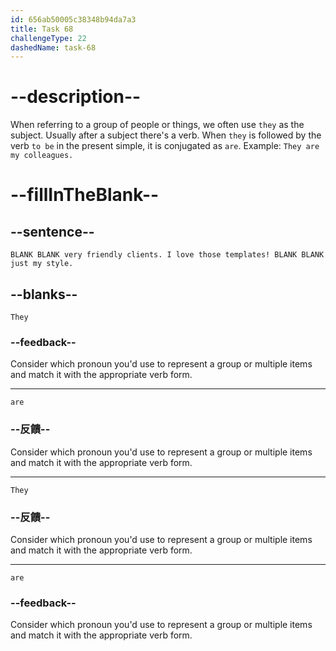 ```yaml
---
id: 656ab50005c38348b94da7a3
title: Task 68
challengeType: 22
dashedName: task-68
---
```


# --description--

When referring to a group of people or things, we often use `they` as the subject. Usually after a subject there's a verb. When `they` is followed by the verb `to be` in the present simple, it is conjugated as `are`. Example: `They are my colleagues.`

# --fillInTheBlank--

## --sentence--

`BLANK BLANK very friendly clients. I love those templates! BLANK BLANK just my style.`

## --blanks--

`They`

### --feedback--

Consider which pronoun you'd use to represent a group or multiple items and match it with the appropriate verb form.

---

`are`

### --反饋--

Consider which pronoun you'd use to represent a group or multiple items and match it with the appropriate verb form.

---

`They`

### --反饋--

Consider which pronoun you'd use to represent a group or multiple items and match it with the appropriate verb form.

---

`are`

### --feedback--

Consider which pronoun you'd use to represent a group or multiple items and match it with the appropriate verb form.
